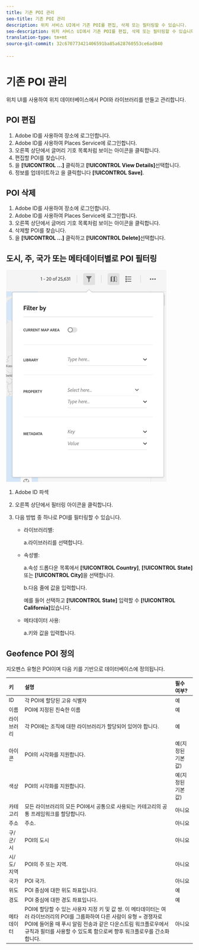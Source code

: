 ```yaml
---
title: 기존 POI 관리
seo-title: 기존 POI 관리
description: 위치 서비스 UI에서 기존 POI를 편집, 삭제 또는 필터링할 수 있습니다.
seo-description: 위치 서비스 UI에서 기존 POI를 편집, 삭제 또는 필터링할 수 있습니다.
translation-type: tm+mt
source-git-commit: 32c670773421406591ba85a628760553ce6ad840

---
```



# 기존 POI 관리

위치 UI를 사용하여 위치 데이터베이스에서 POI와 라이브러리를 만들고 관리합니다.

## POI 편집

1. Adobe ID를 사용하여 장소에 로그인합니다.
1. Adobe ID를 사용하여 Places Service에 로그인합니다.
1. 오른쪽 상단에서 글머리 기호 목록처럼 보이는 아이콘을 클릭합니다.
1. 편집할 POI를 찾습니다.
1. 을 **[!UICONTROL ...]** 클릭하고 **[!UICONTROL View Details]**&#x200B;선택합니다.
1. 정보를 업데이트하고 을 클릭합니다 **[!UICONTROL Save]**.

## POI 삭제

1. Adobe ID를 사용하여 장소에 로그인합니다.
1. Adobe ID를 사용하여 Places Service에 로그인합니다.
1. 오른쪽 상단에서 글머리 기호 목록처럼 보이는 아이콘을 클릭합니다.
1. 삭제할 POI를 찾습니다.
1. 을 **[!UICONTROL ...]** 클릭하고 **[!UICONTROL Delete]**&#x200B;선택합니다.

## 도시, 주, 국가 또는 메타데이터별로 POI 필터링

![POI 필터링](/help/assets/filter_poi.png)

1. Adobe ID 파섹
1. 오른쪽 상단에서 필터링 아이콘을 클릭합니다.
1. 다음 방법 중 하나로 POI를 필터링할 수 있습니다.

   * 라이브러리별:

      a.라이브러리를 선택합니다.

   * 속성별:

      a.속성 드롭다운 목록에서 **[!UICONTROL Country]**, **[!UICONTROL State]**&#x200B;또는 **[!UICONTROL City]**&#x200B;을 선택합니다.

      b.다음 줄에 값을 입력합니다.

      예를 들어 선택하고 **[!UICONTROL State]** 입력할 수 **[!UICONTROL California]**&#x200B;있습니다.

   * 메타데이터 사용:

      a.키와 값을 입력합니다.

## Geofence POI 정의

지오펜스 유형은 POI이며 다음 키를 기반으로 데이터베이스에 정의됩니다.

| 키 | 설명 | 필수 여부? |
| :--- | :--- | :--- |
| ID | 각 POI에 할당된 고유 식별자 | 예 |
| 이름 | POI에 지정된 친숙한 이름 | 예 |
| 라이브러리 | 각 POI에는 조직에 대한 라이브러리가 할당되어 있어야 합니다. | 예 |
| 아이콘 | POI의 시각화를 지원합니다. | 예(지정된 기본값) |
| 색상 | POI의 시각화를 지원합니다. | 예(지정된 기본값) |
| 카테고리 | 모든 라이브러리의 모든 POI에서 공통으로 사용되는 카테고리의 공통 프레임워크를 할당합니다. | 아니요 |
| 주소 | 주소. | 아니요 |
| 구/군/시 | POI의 도시 | 아니요 |
| 시/도/지역 | POI의 주 또는 지역. | 아니요 |
| 국가 | POI 국가. | 아니요 |
| 위도 | POI 중심에 대한 위도 좌표입니다. | 예 |
| 경도 | POI 중심에 대한 경도 좌표입니다. | 예 |
| 메타데이터 | POI에 할당할 수 있는 사용자 지정 키 및 값 쌍. 이 메타데이터는 여러 라이브러리의 POI를 그룹화하여 다른 사람이 유형 = 경쟁자로 POI에 들어올 때 푸시 알림 전송과 같은 다운스트림 워크플로우에서 규칙과 필터를 사용할 수 있도록 함으로써 향후 워크플로우를 간소화합니다. | 아니요 |
